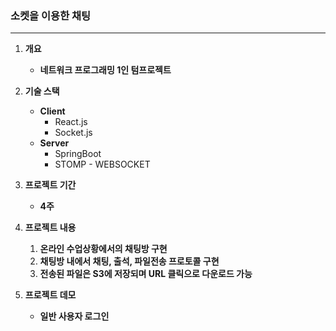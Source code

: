 ### 소켓을 이용한 채팅

---

1. **개요**

	* **네트워크 프로그래밍 1인 텀프로젝트**

2. **기술 스택**

	* **Client**
		* React.js
		* Socket.js
	* **Server**
		* SpringBoot
		* STOMP - WEBSOCKET

3. **프로젝트 기간**

	* **4주**

4. **프로젝트 내용**

	1. **온라인 수업상황에서의 채팅방 구현**
	2. **채팅방 내에서 채팅, 출석,  파일전송 프로토콜 구현**
	3. **전송된 파일은 S3에 저장되며 URL 클릭으로 다운로드 가능**

5. **프로젝트 데모**

	* **일반 사용자 로그인**

	